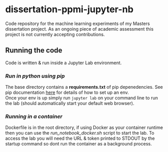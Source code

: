 # dissertation-ppmi-jupyter-nb
Code repository for the machine learning experiments of my Masters dissertation project. As an ongoing piece of academic assessment this project is not currently accepting contributions.

## Running the code  

Code is written & run inside a Jupyter Lab environment.  

### _Run in python using pip_
The base directory contains a __requirements.txt__ of pip depenedencies. See pip documentation [here](https://packaging.python.org/en/latest/guides/installing-using-pip-and-virtual-environments/) for details of how to set up an env.  
Once your env is up simply run ```jupyter lab``` on your command line to run the lab (should automatically start your default web browser).  

### _Running in a container_
Dockerfile is in the root directory, if using Docker as your container runtime then you can use the _run_notebook_docker.sh_ script to start the lab. To access the lab you will need the URL & token printed to STDOUT by the startup command so dont run the container as a background process. 

